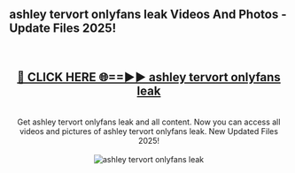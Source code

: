<h2>ashley tervort onlyfans leak Videos And Photos - Update Files 2025!</h2>
<br>
<div align="center">
<h2><a href="https://top-ai-tools.click/QrbHav" rel="nofollow">🔴 CLICK HERE 🌐==►► ashley tervort onlyfans leak</a></h2>
<br>
Get ashley tervort onlyfans leak and all content. Now you can access all videos and pictures of ashley tervort onlyfans leak. New Updated Files 2025!
<br>
<br>
<a href="https://top-ai-tools.click/QrbHav" rel="nofollow" data-target="animated-image.originalLink"><img src="https://i.ibb.co.com/WyWwxjT/player-gif2.gif" alt="ashley tervort onlyfans leak" style="max-width: 100%; display: inline-block;" data-target="animated-image.originalImage"></a>
</div>
<br>